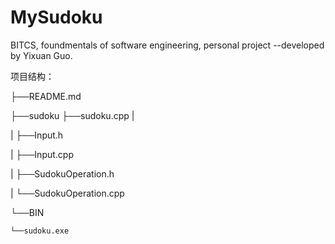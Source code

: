# MySudoku
BITCS, foundmentals of software engineering, personal project 
--developed by Yixuan Guo.

项目结构：

├──README.md

├──sudoku
     ├──sudoku.cpp
|    

|    ├──Input.h

|    ├──Input.cpp

|    ├──SudokuOperation.h

|    └──SudokuOperation.cpp

└──BIN

    └──sudoku.exe
